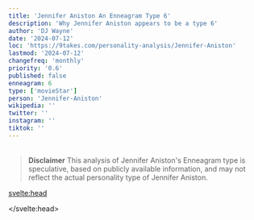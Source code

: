 ```yaml
---
title: 'Jennifer Aniston An Enneagram Type 6'
description: 'Why Jennifer Aniston appears to be a type 6'
author: 'DJ Wayne'
date: '2024-07-12'
loc: 'https://9takes.com/personality-analysis/Jennifer-Aniston'
lastmod: '2024-07-12'
changefreq: 'monthly'
priority: '0.6'
published: false
enneagram: 6
type: ['movieStar']
person: 'Jennifer-Aniston'
wikipedia: ''
twitter: ''
instagram: ''
tiktok: ''
---
```


<!--
    childhood and upbringing
    first big success
    style habits and quirks that relate to their personality type
    stressful moments in their life and how they handled them
    comfort- moments in their life where they are doing well and killing it
-->
<!-- // keywords:  -->

<script>
	// import  PopCard  from "$lib/components/atoms/PopCard.svelte";
import BlogPurpose from '$lib/components/blog/BlogPurpose.svelte'
</script>

<div
	style="display: flex;
    justify-content: center;
    margin: 1rem 0;
	"
>
	<!-- <PopCard
		image={`/types/6s/${'Jennifer-Aniston'}.webp`}
		enneagramType={6}
		showIcon={false}
		displayText="Jennifer Aniston"
		subtext=""
	/> -->
</div>

> **Disclaimer** This analysis of Jennifer Aniston's Enneagram type is speculative, based on publicly available information, and may not reflect the actual personality type of Jennifer Aniston.

<p class="firstLetter"></p>

<svelte:head>

<script type="application/ld+json">

</script>

</svelte:head>

<style lang="scss"></style>
